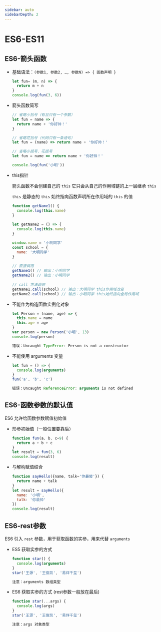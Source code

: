 ```yaml
---
sidebar: auto
sidebarDepth: 2
---
```


# ES6-ES11

## ES6-箭头函数
* 基础语法：`(参数1, 参数2, …, 参数N) => { 函数声明 }`

  ```js
  let fun= (m, n) => {
    return m + n
  }
  console.log(fun(3, 6))
  ```

* 箭头函数简写

  ```js
  // 省略小括号（有且只有一个参数）
  let fun = name => {
    return name + '你好帅！'
  }
  
  // 省略花括号（代码只有一条语句）
  let fun = (name) => return name + '你好帅！'
  
  // 省略小括号、花括号
  let fun = name => return name + '你好帅！'
  
  console.log(fun('小明'))
  ```

  

* this指针

  箭头函数不会创建自己的 `this` 它只会从自己的作用域链的上一层继承 `this`

  `this` 是静态的 `this` 始终指向函数声明所在作用域的 `this` 的值

  ```js
  function getName1() {
    console.log(this.name)
  }
  			
  let getName2 = () => {
    console.log(this.name)
  }
  
  window.name = '小明同学'
  const school = {
    name: '大明同学'
  }
  			
  // 直接调用 
  getName1() // 输出：小明同学
  getName2() // 输出：小明同学
  			
  // call 方法调佣
  getName1.call(school) // 输出：大明同学 this作用域改变
  getName2.call(school) // 输出：小明同学 this始终指向全局作用域
  ```

* 不能作为构造函数实例化对象

  ```js
  let Person = (name, age) => {
    this.name = name
    this.age = age
  }
  var person = new Person('小明', 13)
  console.log(person)
  
  错误：Uncaught TypeError: Person is not a constructor
  ```

* 不能使用 arguments 变量

  ```js
  let fun = () => {
    console.log(arguments)
  }
  fun('a', 'b', 'c')
  
  错误：Uncaught ReferenceError: arguments is not defined
  ```

## ES6-函数参数的默认值

ES6 允许给函数参数赋值初始值

* 形参初始值（一般位置要靠后）

  ```js
  function fun(a, b, c=9) {
    return a + b + c
  }
  let result = fun(3, 6)
  console.log(result)
  ```

* 与解构赋值结合

  ```js
  function sayHello({name, talk='你最傻'}) {
    return name + talk
  }
  let result = sayHello({
    name: '小明',
    talk: '你最帅'
  })
  console.log(result)
  ```

## ES6-rest参数

ES6 引入 `rest` 参数，用于获取函数的实参，用来代替 `arguments`

* ES5 获取实参的方式

  ```js
  function star() {
    console.log(arguments)
  }
  star('王源', '王俊凯', '易烊千玺')

  注意：arguments 数组类型
  ```
  
* ES6 获取实参的方式 (rest参数一般放在最后)

  ```js
  function star(...args) {
    console.log(args)
  }
  star('王源', '王俊凯', '易烊千玺')

  注意：args 对象类型
  ```

  